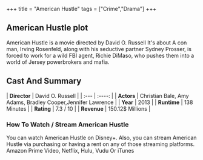 +++
title = "American Hustle"
tags = ["Crime","Drama"]
+++
## American Hustle plot
American Hustle is a movie directed by David O. Russell It's about A con man, Irving Rosenfeld, along with his seductive partner Sydney Prosser, is forced to work for a wild FBI agent, Richie DiMaso, who pushes them into a world of Jersey powerbrokers and mafia.
## Cast And Summary
| **Director**      | David O. Russell |
    | :---        |    :----:   |
    |  **Actors** | Christian Bale, Amy Adams, Bradley Cooper,Jennifer Lawrence |
    | **Year**   | 2013    |
    |  **Runtime** | 138 Minutes |
    |  **Rating** | 7.3 / 10 | 
    |  **Revenue** | 150.12$ Millions |
### How To Watch / Stream American Hustle
You can watch American Hustle on Disney+.
Also, you can stream American Hustle via purchasing or having a rent on any of those streaming platforms.
Amazon Prime Video, Netflix, Hulu, Vudu Or iTunes